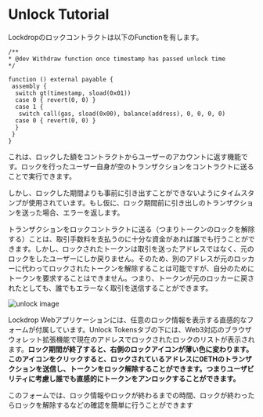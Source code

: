 # Unlock Tutorial

Lockdropのロックコントラクトは以下のFunctionを有します。

```text
/**
* @dev Withdraw function once timestamp has passed unlock time
*/

function () external payable {
 assembly {
  switch gt(timestamp, sload(0x01))
  case 0 { revert(0, 0) }
  case 1 {
   switch call(gas, sload(0x00), balance(address), 0, 0, 0, 0)
  case 0 { revert(0, 0) }
  }
 }
}
```

これは、ロックした額をコントラクトからユーザーのアカウントに返す機能です。ロックを行ったユーザー自身が空のトランザクションをコントラクトに送ることで実行できます。

しかし、ロックした期間よりも事前に引き出すことができないようにタイムスタンプが使用されています。もし仮に、ロック期間前に引き出しのトランザクションを送った場合、エラーを返します。

トランザクションをロックコントラクトに送る（つまりトークンのロックを解除する）ことは、取引手数料を支払うのに十分な資金があれば誰でも行うことができます。しかし、ロックされたトークンは取引を送ったアドレスではなく、元のロックをしたユーザーにしか戻りません。そのため、別のアドレスが元のロッカーに代わってロックされたトークンを解除することは可能ですが、自分のためにトークンを要求することはできません。つまり、トークンが元のロッカーに戻されたとしても、誰でもエラーなく取引を送信することができます。

![unlock image](https://user-images.githubusercontent.com/40356749/77284164-608dd180-6d11-11ea-83e5-464b63b45b0f.jpg)

Lockdrop Webアプリケーションには、任意のロック情報を表示する直感的なフォームが付属しています。Unlock Tokensタブの下には、Web3対応のブラウザウォレット拡張機能で現在のアドレスでロックされたロックのリストが表示されます。**ロック期間が終了すると、右側のロックアイコンが薄い色に変わります。このアイコンをクリックすると、ロックされているアドレスに0ETHのトランザクションを送信し、トークンをロック解除することができます。つまりユーザビリティに考慮し誰でも直感的にトークンをアンロックすることができます。**

このフォームでは、ロック情報やロックが終わるまでの時間、ロックが終わったらロックを解除するなどの確認を簡単に行うことができます

